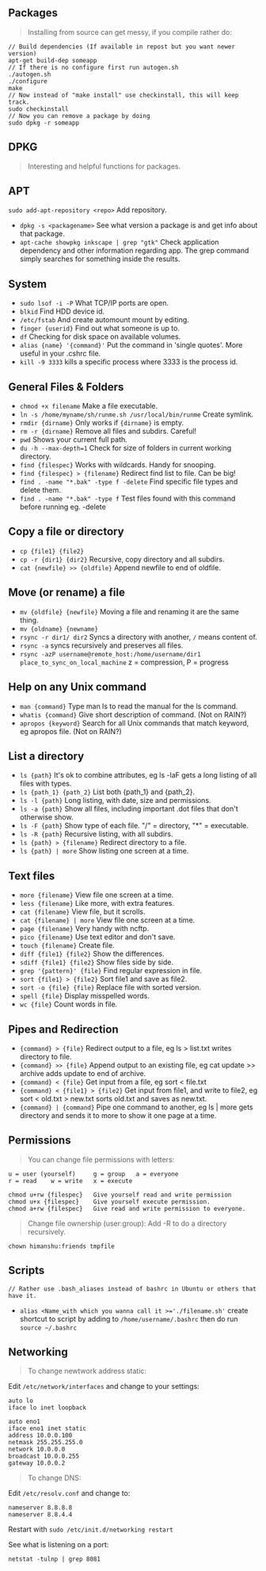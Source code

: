 ## Packages ##
> Installing from source can get messy, if you compile rather do:

    // Build dependencies (If available in repost but you want newer version)
    apt-get build-dep someapp
    // If there is no configure first run autogen.sh
    ./autogen.sh
    ./configure
    make 
    // Now instead of "make install" use checkinstall, this will keep track.
    sudo checkinstall
    // Now you can remove a package by doing 
    sudo dpkg -r someapp

## DPKG
> Interesting and helpful functions for packages.

## APT
`sudo add-apt-repository <repo>` Add repository.

* `dpkg -s <packagename>` See what version a package is and get info about that package.
* `apt-cache showpkg inkscape | grep "gtk"` Check application dependency and other information regarding app. The grep command simply searches for something inside the results.

## System
* `sudo lsof -i -P` What TCP/IP ports are open.
* `blkid` Find HDD device id.
* `/etc/fstab` And create automount mount by editing.
* `finger {userid}` Find out what someone is up to.
* `df` Checking for disk space on available volumes.
* `alias {name} '{command}'` Put the command in 'single quotes'. More useful in your .cshrc file.
* `kill -9 3333` kills a specific process where 3333 is the process id.

## General Files & Folders
* `chmod +x filename` Make a file executable.
* `ln -s /home/myname/sh/runme.sh /usr/local/bin/runme` Create symlink.
* `rmdir {dirname}` Only works if `{dirname}` is empty.
* `rm -r {dirname}` Remove all files and subdirs. Careful!
* `pwd` Shows your current full path.
* `du -h --max-depth=1` Check for size of folders in current working directory.
* `find {filespec}` Works with wildcards. Handy for snooping.
* `find {filespec} > {filename}` Redirect find list to file. Can be big!
* `find . -name "*.bak" -type f -delete` Find specific file types and delete them.
* `find . -name "*.bak" -type f` Test files found with this command before running eg. -delete

## Copy a file or directory
* `cp {file1} {file2}`  
* `cp -r {dir1} {dir2}` Recursive, copy directory and all subdirs.
* `cat {newfile} >> {oldfile}` Append newfile to end of oldfile.

## Move (or rename) a file
* `mv {oldfile} {newfile}`  Moving a file and renaming it are the same thing.
* `mv {oldname} {newname}`
* `rsync -r dir1/ dir2` Syncs a directory with another, `/` means content of.
* `rsync -a` syncs recursively and preserves all files.
* `rsync -azP username@remote_host:/home/username/dir1 place_to_sync_on_local_machine` z = compression, P = progress

## Help on any Unix command
* `man {command}`   Type man ls to read the manual for the ls command.
* `whatis {command}`  Give short description of command. (Not on RAIN?)
* `apropos {keyword}`   Search for all Unix commands that match keyword, eg apropos file. (Not on RAIN?)

## List a directory
* `ls {path}` It's ok to combine attributes, eg ls -laF gets a long listing of all files with types.
* `ls {path_1} {path_2}` List both {path_1} and {path_2}.
* `ls -l {path}` Long listing, with date, size and permissions.
* `ls -a {path}` Show all files, including important .dot files that don't otherwise show.
* `ls -F {path}` Show type of each file. "/" = directory, "*" = executable.
* `ls -R {path}` Recursive listing, with all subdirs.
* `ls {path} > {filename}` Redirect directory to a file.
* `ls {path} | more`  Show listing one screen at a time.

## Text files
* `more {filename}` View file one screen at a time.
* `less {filename}` Like more, with extra features.
* `cat {filename}` View file, but it scrolls.
* `cat {filename} | more` View file one screen at a time.
* `page {filename}` Very handy with ncftp.
* `pico {filename}` Use text editor and don't save.
* `touch {filename}` Create file.
* `diff {file1} {file2}` Show the differences.
* `sdiff {file1} {file2}` Show files side by side.
* `grep '{pattern}' {file}` Find regular expression in file.
* `sort {file1} > {file2}` Sort file1 and save as file2.
* `sort -o {file} {file}` Replace file with sorted version.
* `spell {file}` Display misspelled words.
* `wc {file}` Count words in file.

## Pipes and Redirection
* `{command} > {file}` Redirect output to a file, eg ls > list.txt writes directory to file.
* `{command} >> {file}` Append output to an existing file, eg cat update >> archive adds update to end of archive.
* `{command} < {file}` Get input from a file, eg sort < file.txt
* `{command} < {file1} > {file2}` Get input from file1, and write to file2, eg sort < old.txt > new.txt sorts old.txt and saves as new.txt.
* `{command} | {command}` Pipe one command to another, eg ls | more gets directory and sends it to more to show it one page at a time.

## Permissions
> You can change file permissions with letters:

    u = user (yourself)     g = group   a = everyone
    r = read    w = write   x = execute

    chmod u+rw {filespec}   Give yourself read and write permission
    chmod u+x {filespec}    Give yourself execute permission.
    chmod a+rw {filespec}   Give read and write permission to everyone.

> Change file ownership (user:group):
> Add -R to do a directory recursively.

    chown himanshu:friends tmpfile

## Scripts
    // Rather use .bash_aliases instead of bashrc in Ubuntu or others that have it.
* `alias <Name_with which you wanna call it >='./filename.sh'` create shortcut to script by adding to `/home/username/.bashrc` then do run `source ~/.bashrc`

## Networking
> To change newtwork address static:

Edit `/etc/network/interfaces` and change to your settings:

    auto lo
    iface lo inet loopback
    
    auto eno1
    iface eno1 inet static
    address 10.0.0.100
    netmask 255.255.255.0
    network 10.0.0.0
    broadcast 10.0.0.255
    gateway 10.0.0.2
    
> To change DNS:

Edit `/etc/resolv.conf` and change to:

    nameserver 8.8.8.8
    nameserver 8.8.4.4

Restart with `sudo /etc/init.d/networking restart`

See what is listening on a port:

    netstat -tulnp | grep 8081
